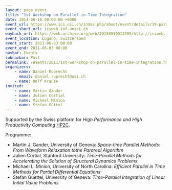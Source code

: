```yaml
---
layout: page_event
title: "1st Workshop on Parallel-in-Time Integration"
date: 2014-06-16 00:00:00 +0000
event_url: https://www.ics.usi.ch/index.php/about/event/details/19-parallel-in-time-integration-schemes
event_short_url: icsweb.inf.unisi.ch
wayback_url: https://web.archive.org/web/20150919013709/http://icsweb.inf.unisi.ch/cms/index.php/events/details/19-parallel-in-time-integration-schemes.html
event_location: Lugano, Switzerland
event_start: 2011-06-03 00:00
event_end: 2011-06-03 00:00
navbar: Events
subnavbar: Past
permalink: /events/2011/1st-workshop-on-parallel-in-time-integration.html
organizers:
    - name: Daniel Ruprecht
      email: daniel.ruprecht@usi.ch
    - name: Rolf Krause
invited:
    - name: Martin Gander
    - name: Julien Cortial
    - name: Michael Minion
    - name: Stefan Güttel
---
```


Supported by the Swiss platform for *High Performance and High Productivity Computing* [HP2C](http://www.hp2c.ch/index.php?id=topicforums&tx_communities_pi1[eventid]=9&no_cache=1).

Programme:

 - Martin J. Gander, University of Geneva: *Space-time Parallel Methods: From Waveform Relaxation tothe Parareal Algorithm*
 - Julien Cortial, Stanford University: *Time-Parallel Methods for Accelerating the Solution of Structural Dynamics Problems*
 - Michael L. Minion, University of North Carolina: *Efficient Parallel in Time Methods for Partial Differential Equations*
 - Stefan Guettel, University of Geneva: *Time-Parallel Integration of Linear Initial Value Problems*